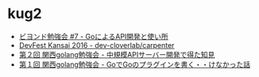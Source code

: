 # kug2

- [ビヨンド勉強会 #7 - GoによるAPI開発と使い所](http://go-talks.appspot.com/github.com/hatajoe/kug2/20170208/index.slide)
- [DevFest Kansai 2016 - dev-cloverlab/carpenter](http://go-talks.appspot.com/github.com/hatajoe/kug2/20161127/index.slide)
- [第２回 関西golang勉強会 - 中規模APIサーバー開発で得た知見](http://go-talks.appspot.com/github.com/hatajoe/kug2/20160123/index.slide)
- [第１回 関西golang勉強会 - GoでGoのプラグインを書く・・けなかった話](http://go-talks.appspot.com/github.com/hatajoe/kug2/20151012/index.slide)
